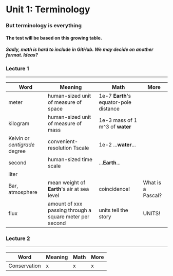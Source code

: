 # Unit 1: Terminology
### But terminology is everything
#### The test will be based on this growing table. 
##### Sadly, math is hard to include in GitHub. We may decide on another format. Ideas?

### Lecture 1 
------------------------
| Word | Meaning | Math | More |
|---|---|---|---|
|meter|human-sized unit of measure of space|1e-7 **Earth**'s equator-pole distance||
|kilogram|human-sized unit of measure of mass|1e-3 mass of 1 m^3 of **water**||
|Kelvin or *centigrade* degree|convenient-resolution Tscale|1e-2 ...**water**...||
|second|human-sized time scale|...**Earth**...||
|liter|||
|Bar, atmosphere|mean weight of **Earth**'s air at sea level| coincidence! |What is a Pascal?|
|flux|amount of xxx passing through a square meter per second| units tell the story| UNITS! |



### Lecture 2
------------------------
| Word | Meaning | Math | More |
|---|---|---|---|
|Conservation|x|x|x|
